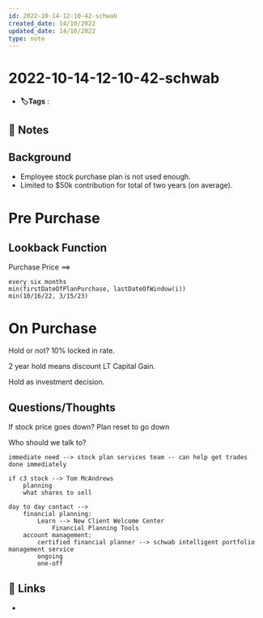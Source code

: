 ```yaml
---
id: 2022-10-14-12-10-42-schwab
created_date: 14/10/2022
updated_date: 14/10/2022
type: note
---
```


#  2022-10-14-12-10-42-schwab
- **🏷️Tags** :   
[ ](#anki-card)
## 📝 Notes

## Background

- Employee stock purchase plan is not used enough. 
- Limited to $50k contribution for total of two years (on average).

# Pre Purchase
## Lookback Function

Purchase Price ==> 

	every six months
	min(firstDateOfPlanPurchase, lastDateOfWindow(i))
	min(10/16/22, 3/15/23)
	

# On Purchase

Hold or not?
	10% locked in rate. 

2 year hold means discount LT Capital Gain.

Hold as investment decision.


## Questions/Thoughts

If stock price goes down? 
	Plan reset to go down


Who should we talk to?

	immediate need --> stock plan services team -- can help get trades done immediately

	if c3 stock --> Tom McAndrews
		planning
		what shares to sell

	day to day contact --> 
		financial planning:
			Learn --> New Client Welcome Center
				Financial Planning Tools
		account management:
			certified financial planner --> schwab intelligent portfolio management service
			ongoing
			one-off

	

## 🔗 Links
- 